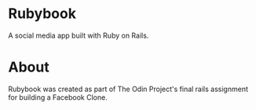 # Rubybook

A social media app built with Ruby on Rails. 

# About
Rubybook was created as part of The Odin Project's final rails assignment for building a Facebook Clone. 